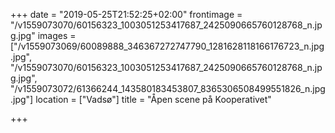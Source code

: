 +++
date = "2019-05-25T21:52:25+02:00"
frontimage = "/v1559073070/60156323_1003051253417687_2425090665760128768_n.jpg.jpg"
images = ["/v1559073069/60089888_346367272747790_1281628118166176723_n.jpg.jpg", "/v1559073070/60156323_1003051253417687_2425090665760128768_n.jpg.jpg", "/v1559073072/61366244_143580183453807_8365306508499551826_n.jpg.jpg"]
location = ["Vadsø"]
title = "Åpen scene på Kooperativet"

+++
